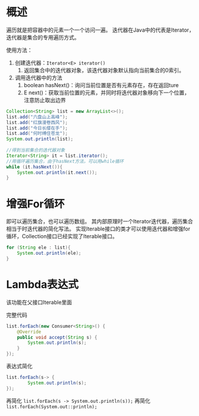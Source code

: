 # 概述
遍历就是把容器中的元素一个一个访问一遍。
迭代器在Java中的代表是Iterator，迭代器是集合的专用遍历方式。

使用方法：
1. 创建迭代器：`Iterator<E> iterator()`
	1. 返回集合中的迭代器对象，该迭代器对象默认指向当前集合的0索引。
2. 调用迭代器中的方法
	1. boolean hasNext()：询问当前位置是否有元素存在，存在返回ture
	2. E next()：获取当前位置的元素，并同时将迭代器对象移向下一个位置，注意防止取出边界

```java
Collection<String> list = new ArrayList<>();  
list.add("六盘山上高峰");  
list.add("红旗漫卷西风");  
list.add("今日长缨在手");  
list.add("何时缚住苍龙");  
System.out.println(list);  
  
//得到当前集合的迭代器对象  
Iterator<String> it = list.iterator();  
//用循环遍历集合，由于hasNext方法，可以用while循环  
while (it.hasNext()){  
    System.out.println(it.next());  
}
```

# 增强For循环
即可以遍历集合，也可以遍历数组。
其内部原理时一个Iterator迭代器，遍历集合相当于时迭代器的简化写法。
实现Iterable接口的类才可以使用迭代器和增强for循环，Collection接口已经实现了Iterable接口。

```java
for (String ele : list){  
    System.out.println(ele);  
}
```

# Lambda表达式
该功能在父接口Iterable里面

完整代码
```java
list.forEach(new Consumer<String>() {  
    @Override  
    public void accept(String s) {  
        System.out.println(s);  
    }  
});
```

表达式简化
```java
list.forEach(s-> {  
        System.out.println(s);  
});
```
再简化
`list.forEach(s -> System.out.println(s));`
再简化
`list.forEach(System.out::println);`
